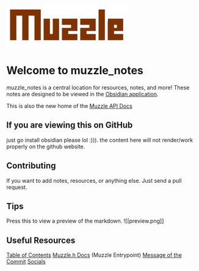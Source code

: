![mz_notes](https://raw.githubusercontent.com/PikoStudios/Muzzle/main/.github/assests/muzzle.png)
# Welcome to muzzle_notes
muzzle_notes is a central location for resources, notes, and more!
These notes are designed to be viewed in the [Obsidian application](https://obsidian.md).

This is also the new home of the [Muzzle API Docs](docs/readme)

## If you are viewing this on GitHub
just go install obsidian please lol :))). the content here will not render/work properly on the github website.

## Contributing
If you want to add notes, resources, or anything else. Just send a pull request.

## Tips
Press this to view a preview of the markdown.
![[preview.png]]

## Useful Resources
[Table of Contents](table_of_contents)
[Muzzle.h Docs](docs/Muzzle.h) (Muzzle Entrypoint)
[Message of the Commit](motc/readme)
[Socials](SOCIALS)